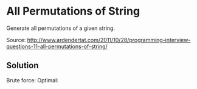 # All Permutations of String

Generate all permutations of a given string.

Source: http://www.ardendertat.com/2011/10/28/programming-interview-questions-11-all-permutations-of-string/

## Solution

Brute force: 
Optimal: 